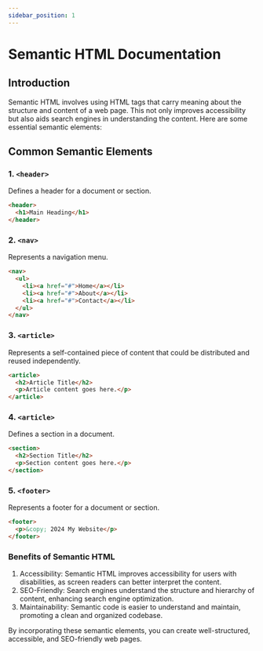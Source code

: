 ```yaml
---
sidebar_position: 1
---
```


# Semantic HTML Documentation

## Introduction

Semantic HTML involves using HTML tags that carry meaning about the structure and content of a web page. This not only improves accessibility but also aids search engines in understanding the content. Here are some essential semantic elements:

## Common Semantic Elements

### 1. `<header>`

Defines a header for a document or section.

```html
<header>
  <h1>Main Heading</h1>
</header>
```

### 2. `<nav>`

Represents a navigation menu.

```html
<nav>
  <ul>
    <li><a href="#">Home</a></li>
    <li><a href="#">About</a></li>
    <li><a href="#">Contact</a></li>
  </ul>
</nav>

```

### 3. `<article>`

Represents a self-contained piece of content that could be distributed and reused independently.

```html
<article>
  <h2>Article Title</h2>
  <p>Article content goes here.</p>
</article>

```

### 4. `<article>`

Defines a section in a document.

```html
<section>
  <h2>Section Title</h2>
  <p>Section content goes here.</p>
</section>
```

### 5. `<footer>`

Represents a footer for a document or section.

```html
<footer>
  <p>&copy; 2024 My Website</p>
</footer>
```

### Benefits of Semantic HTML

1) Accessibility: Semantic HTML improves accessibility for users with disabilities, as screen readers can better interpret the content.
2) SEO-Friendly: Search engines understand the structure and hierarchy of content, enhancing search engine optimization.
3) Maintainability: Semantic code is easier to understand and maintain, promoting a clean and organized codebase.

By incorporating these semantic elements, you can create well-structured, accessible, and SEO-friendly web pages.